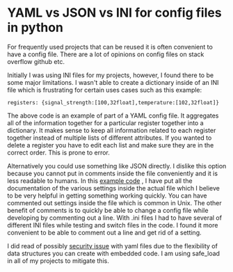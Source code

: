 # YAML vs JSON vs INI for config files in python

For frequently used projects that can be reused it is often convenient to have
a config file. There are a lot of opinions on config files on stack overflow
github etc.

Initially I was using INI files for my projects, however, I found there to be
some major limitations. I wasn't able to create a dictionary inside of an INI
file which is frustrating for certain uses cases such as this example:

```registers: {signal_strength:[100,32float],temperature:[102,32float]} ```

The above code is an example of part of a YAML config file. It aggregates all
of the information together for a particular register together into a dictionary.
It makes sense to keep all information related to each register together instead
of multiple lists of different attributes. If you wanted to delete a register you 
have to edit each list and make sure they are in the correct order. This is 
prone to error.

Alternatively you could use something like JSON directly. I dislike this option
because you cannot put in comments inside the file conveniently and it is less 
readable to humans. In this [example code](https://github.com/akshephard/pymodbus_simulator/blob/master/config.yaml)
, I have put all the documentation of the various settings inside the actual file 
which I believe to be very helpful in  getting something working quickly. You can 
have commented out settings inside the file which is common in Unix. The other benefit
of comments is to quickly be able to change a config file while developing by 
commenting out a line. With .ini files I had to have several of different INI files
while testing and switch files in the code. I found it more convenient to be able to 
comment out a line and get rid of a setting.

I did read of possibly [security issue](https://security.openstack.org/guidelines/dg_avoid-dangerous-input-parsing-libraries.html) with yaml files due to the flexibility of data structures you can 
create with embedded code. I am using safe_load in all of my projects to mitigate this.

